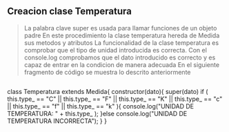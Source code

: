 ## Creacion clase Temperatura

> La palabra clave super es usada para llamar funciones de un objeto padre
> En este procedimiento la clase temperatura hereda de Medida sus metodos y atributos
> La funcionalidad de la clase temperatura es comprobar que el tipo de unidad introducida es correcta.
> Con el console.log comprobamos que el dato introducido es correcto y es capaz de entrar en la condicion de manera adecuada
> En el siguiente fragmento de código se muestra lo descrito anteriormente



> ```javascript
class Temperatura extends Medida{
        constructor(dato){
              super(dato)
              if ( this.type_ == "C" || this.type_ == "F" || this.type_ == "K" ||
                  this.type_ == "c" || this.type_ == "f" || this.type_ == "k" ){
                    console.log("UNIDAD DE TEMPERATURA: " + this.type_ );
              }else  console.log("UNIDAD DE TEMPERATURA INCORRECTA");
        }
}
```
